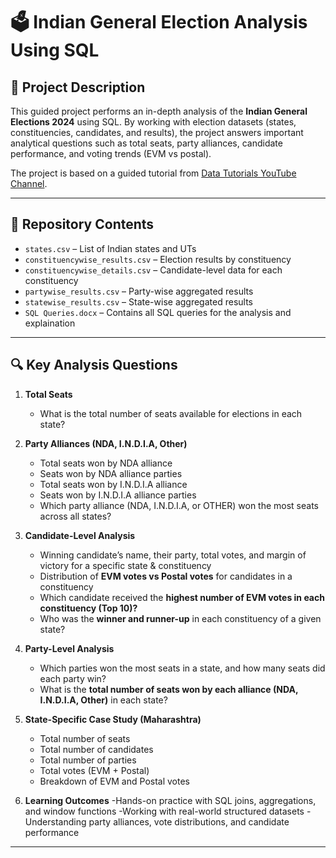 # 🗳️ Indian General Election Analysis Using SQL  

## 📌 Project Description  
This guided project performs an in-depth analysis of the **Indian General Elections 2024** using SQL. By working with election datasets (states, constituencies, candidates, and results), the project answers important analytical questions such as total seats, party alliances, candidate performance, and voting trends (EVM vs postal).  

The project is based on a guided tutorial from [Data Tutorials YouTube Channel](https://www.youtube.com/watch?v=ymHc66aSOUU&list=PLO9LeSU_vHCWpfLDRTT5nBz9Z0libOs5k&index=25).  

---

## 📂 Repository Contents  
- `states.csv` – List of Indian states and UTs  
- `constituencywise_results.csv` – Election results by constituency  
- `constituencywise_details.csv` – Candidate-level data for each constituency  
- `partywise_results.csv` – Party-wise aggregated results  
- `statewise_results.csv` – State-wise aggregated results  
- `SQL Queries.docx` – Contains all SQL queries for the analysis and explaination 

---

## 🔍 Key Analysis Questions  

1. **Total Seats**  
   - What is the total number of seats available for elections in each state?  

2. **Party Alliances (NDA, I.N.D.I.A, Other)**  
   - Total seats won by NDA alliance  
   - Seats won by NDA alliance parties  
   - Total seats won by I.N.D.I.A alliance  
   - Seats won by I.N.D.I.A alliance parties  
   - Which party alliance (NDA, I.N.D.I.A, or OTHER) won the most seats across all states?  

3. **Candidate-Level Analysis**  
   - Winning candidate’s name, their party, total votes, and margin of victory for a specific state & constituency  
   - Distribution of **EVM votes vs Postal votes** for candidates in a constituency  
   - Which candidate received the **highest number of EVM votes in each constituency (Top 10)?**  
   - Who was the **winner and runner-up** in each constituency of a given state?  

4. **Party-Level Analysis**  
   - Which parties won the most seats in a state, and how many seats did each party win?  
   - What is the **total number of seats won by each alliance (NDA, I.N.D.I.A, Other)** in each state?  

5. **State-Specific Case Study (Maharashtra)**  
   - Total number of seats  
   - Total number of candidates  
   - Total number of parties  
   - Total votes (EVM + Postal)  
   - Breakdown of EVM and Postal votes  

6. **Learning Outcomes**
   -Hands-on practice with SQL joins, aggregations, and window functions
   -Working with real-world structured datasets
   -Understanding party alliances, vote distributions, and candidate performance
---

